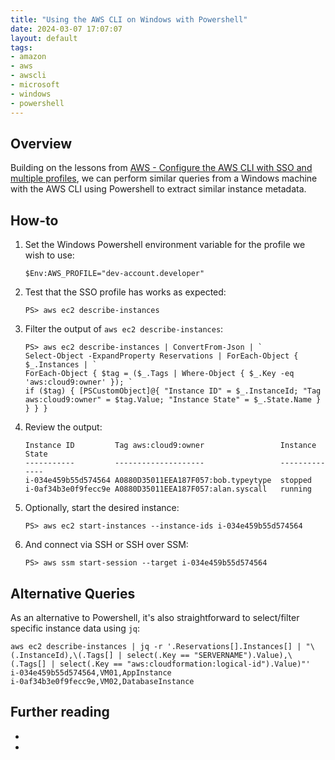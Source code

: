 ```yaml
---
title: "Using the AWS CLI on Windows with Powershell"
date: 2024-03-07 17:07:07
layout: default
tags:
- amazon
- aws
- awscli
- microsoft
- windows
- powershell
---
```


## Overview
Building on the lessons from [AWS - Configure the AWS CLI with SSO and multiple profiles](https://wmcdonald404.github.io/github-pages/2024/02/24/13-54-50-aws-cli-configure-with-sso-profiles.html), we can perform similar queries from a Windows machine with the AWS CLI using Powershell to extract similar instance metadata.

## How-to
1. Set the Windows Powershell environment variable for the profile we wish to use:
    ```
    $Env:AWS_PROFILE="dev-account.developer"
    ```
2. Test that the SSO profile has works as expected:
    ```
    PS> aws ec2 describe-instances
    ```
3. Filter the output of `aws ec2 describe-instances`:
    ```
    PS> aws ec2 describe-instances | ConvertFrom-Json | `
    Select-Object -ExpandProperty Reservations | ForEach-Object { $_.Instances | `
    ForEach-Object { $tag = ($_.Tags | Where-Object { $_.Key -eq 'aws:cloud9:owner' }); `
    if ($tag) { [PSCustomObject]@{ "Instance ID" = $_.InstanceId; "Tag aws:cloud9:owner" = $tag.Value; "Instance State" = $_.State.Name } } } }
    ```
4. Review the output:
    ```
    Instance ID         Tag aws:cloud9:owner                 Instance State
    -----------         --------------------                 --------------
    i-034e459b55d574564 A0880D35011EEA187F057:bob.typeytype  stopped
    i-0af34b3e0f9fecc9e A0880D35011EEA187F057:alan.syscall   running
    ```
5. Optionally, start the desired instance:
    ```
    PS> aws ec2 start-instances --instance-ids i-034e459b55d574564 
    ```
6. And connect via SSH or SSH over SSM:
    ```
    PS> aws ssm start-session --target i-034e459b55d574564 
    ```
## Alternative Queries
As an alternative to Powershell, it's also straightforward to select/filter specific instance data using `jq`:
```
aws ec2 describe-instances | jq -r '.Reservations[].Instances[] | "\(.InstanceId),\(.Tags[] | select(.Key == "SERVERNAME").Value),\(.Tags[] | select(.Key == "aws:cloudformation:logical-id").Value)"'
i-034e459b55d574564,VM01,AppInstance
i-0af34b3e0f9fecc9e,VM02,DatabaseInstance
```

## Further reading
- 
- 
